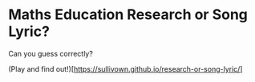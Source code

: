 # Maths Education Research or Song Lyric?

Can you guess correctly?

(Play and find out!)[https://sullivown.github.io/research-or-song-lyric/]
